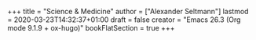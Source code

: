 +++
title = "Science & Medicine"
author = ["Alexander Seltmann"]
lastmod = 2020-03-23T14:32:37+01:00
draft = false
creator = "Emacs 26.3 (Org mode 9.1.9 + ox-hugo)"
bookFlatSection = true
+++
